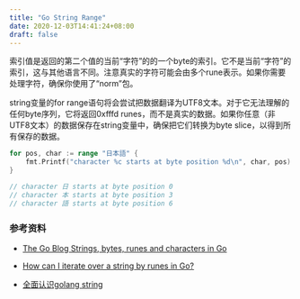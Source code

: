 ```yaml
---
title: "Go String Range"
date: 2020-12-03T14:41:24+08:00
draft: false
---
```



索引值是返回的第二个值的当前“字符”的的一个byte的索引。它不是当前“字符”的索引，这与其他语言不同。注意真实的字符可能会由多个rune表示。如果你需要处理字符，确保你使用了“norm”包。

string变量的for range语句将会尝试把数据翻译为UTF8文本。对于它无法理解的任何byte序列，它将返回0xfffd runes，而不是真实的数据。如果你任意（非UTF8文本）的数据保存在string变量中，确保把它们转换为byte slice，以得到所有保存的数据。

```go
for pos, char := range "日本語" {
    fmt.Printf("character %c starts at byte position %d\n", char, pos)
}

// character 日 starts at byte position 0
// character 本 starts at byte position 3
// character 語 starts at byte position 6
```


### 参考资料

- [The Go Blog Strings, bytes, runes and characters in Go](https://blog.golang.org/strings)
- [How can I iterate over a string by runes in Go?](https://stackoverflow.com/questions/18130859/how-can-i-iterate-over-a-string-by-runes-in-go)

- [全面认识golang string](https://www.cnblogs.com/fanbi/p/11956208.html)